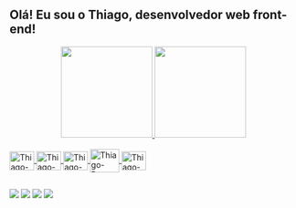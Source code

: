 ## Olá! Eu sou o Thiago, desenvolvedor web front-end!
<div align="center">
  <a href="https://github.com/thiagopessoaaraujo">
  <img height="160em" src="https://github-readme-stats.vercel.app/api?username=thiagopessoaaraujo&show_icons=true&theme=dracula&include_all_commits=true&count_private=true"/>
  <img height="160em" src="https://github-readme-stats.vercel.app/api/top-langs/?username=thiagopessoaaraujo&layout=compact&langs_count=7&theme=dark"/>
</div>
  <div style="display: inline_block"><br>
  <img align="center" alt="Thiago-HTML" height="33" width="43" src="https://cdn.jsdelivr.net/gh/devicons/devicon/icons/html5/html5-original.svg">
  <img align="center" alt="Thiago-CSS" height="33" width="43" src="https://cdn.jsdelivr.net/gh/devicons/devicon/icons/css3/css3-original.svg">
  <img align="center" alt="Thiago-Js" height="33" width="43" src="https://cdn.jsdelivr.net/gh/devicons/devicon/icons/javascript/javascript-original.svg">
  <img align="center" alt="Thiago-Bootstrap" height="41" width="51" src="https://cdn.jsdelivr.net/gh/devicons/devicon/icons/bootstrap/bootstrap-original.svg">
  <img align="center" alt="Thiago-React" height="33" width="43" src="https://cdn.jsdelivr.net/gh/devicons/devicon/icons/react/react-original.svg">
</div>
  
##
  
<div>
  <a href="https://www.wa.me/5514982306909" target="_blank"><img src="https://img.shields.io/badge/WhatsApp-25D366?style=for-the-badge&logo=whatsapp&logoColor=white" target="_blank"></a>
  <a href="https://www.linkedin.com/in/thiagopessoaaraujo" target="_blank"><img src="https://img.shields.io/badge/LinkedIn-0077B5?style=for-the-badge&logo=linkedin&logoColor=white" target="_blank"></a>
  <a href = "mailto:thiagopessoaaraujo@hotmail.com"><img src="https://img.shields.io/badge/Microsoft_Outlook-0078D4?style=for-the-badge&logo=microsoft-outlook&logoColor=white"></a>
  <a href="https://instagram.com/tpessoaaraujo" target="_blank"><img src="https://img.shields.io/badge/-Instagram-%23E4405F?style=for-the-badge&logo=instagram&logoColor=white" target="_blank"></a>
</div>
